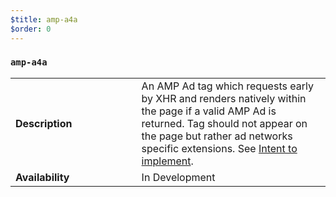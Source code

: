 ```yaml
---
$title: amp-a4a
$order: 0
---
```


<!---
Copyright 2015 The AMP HTML Authors. All Rights Reserved.

Licensed under the Apache License, Version 2.0 (the "License");
you may not use this file except in compliance with the License.
You may obtain a copy of the License at

      http://www.apache.org/licenses/LICENSE-2.0

Unless required by applicable law or agreed to in writing, software
distributed under the License is distributed on an "AS-IS" BASIS,
WITHOUT WARRANTIES OR CONDITIONS OF ANY KIND, either express or implied.
See the License for the specific language governing permissions and
limitations under the License.
-->

### <a name="amp-a4a"></a> `amp-a4a`

<table>
  <tr>
    <td width="40%"><strong>Description</strong></td>
    <td>An AMP Ad tag which requests early by XHR and renders natively
    within the page if a valid AMP Ad is returned.  Tag should not appear on the
    page but rather ad networks specific extensions.  
    See <a href="https://github.com/ampproject/amphtml/issues/3133">Intent to implement</a>.</td>
  </tr>
  <tr>
    <td width="40%"><strong>Availability</strong></td>
    <td>In Development</td>
  </tr>
  </tr>
</table>
